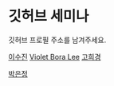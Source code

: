 
# 깃허브 세미나 
깃허브 프로필 주소를 남겨주세요.

[이수진](https://github.com/sujinleeme) 
[Violet Bora Lee](https://github.com/Violet-Bora-Lee)
[고희경](https://github.com/heekyong/)


[박은정](https://github.com/ejolie)

